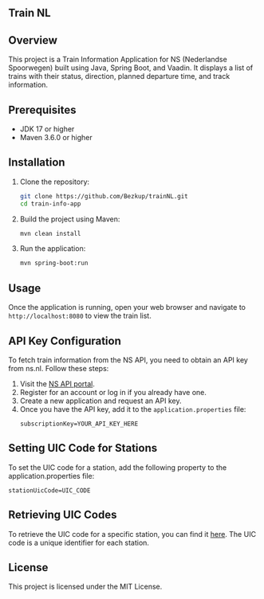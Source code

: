 ## Train NL 

## Overview
This project is a Train Information Application for NS (Nederlandse Spoorwegen) built using Java, Spring Boot, and Vaadin. It displays a list of trains with their status, direction, planned departure time, and track information.

## Prerequisites
- JDK 17 or higher
- Maven 3.6.0 or higher

## Installation
1. Clone the repository:
    ```sh
    git clone https://github.com/Bezkup/trainNL.git
    cd train-info-app
    ```

2. Build the project using Maven:
    ```sh
    mvn clean install
    ```

3. Run the application:
    ```sh
    mvn spring-boot:run
    ```

## Usage
Once the application is running, open your web browser and navigate to `http://localhost:8080` to view the train list.

## API Key Configuration
To fetch train information from the NS API, you need to obtain an API key from ns.nl. Follow these steps:

1. Visit the [NS API portal](https://apiportal.ns.nl/).
2. Register for an account or log in if you already have one.
3. Create a new application and request an API key.
4. Once you have the API key, add it to the `application.properties` file:
    ```properties
    subscriptionKey=YOUR_API_KEY_HERE
    ```
## Setting UIC Code for Stations
To set the UIC code for a station, add the following property to the application.properties file:
```properties
stationUicCode=UIC_CODE
```
## Retrieving UIC Codes
To retrieve the UIC code for a specific station, you can find it [here](https://www.rijdendetreinen.nl/en/open-data/stations#downloads). The UIC code is a unique identifier for each station.
## License
This project is licensed under the MIT License.
